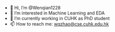 - 👋 Hi, I’m @Wenqian1228
- 👀 I’m interested in Machine Learning and EDA
- 🌱 I’m currently working in CUHK as PhD student
- 📫 How to reach me: wqzhao@cse.cuhk.edu.hk

<!---
Wenqian1228/Wenqian1228 is a ✨ special ✨ repository because its `README.md` (this file) appears on your GitHub profile.
You can click the Preview link to take a look at your changes.
--->
